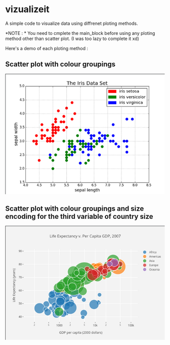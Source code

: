 # vizualizeit
A simple code to visualize data using diffrenet ploting methods.

*NOTE : * You need to cmplete the main_block before using any ploting method other than scatter plot. (I was too lazy to complete it xd)

Here's a demo of each ploting method : 

<h2>Scatter plot with colour groupings</h2>

![sc](/demo/scatter.png)

<h2>Scatter plot with colour groupings and size encoding for the third variable of country size</h2>

![sc2](/demo/color.png)
